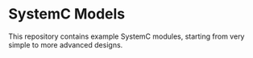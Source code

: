# SystemC Models

This repository contains example SystemC modules, starting from very simple to more advanced designs.